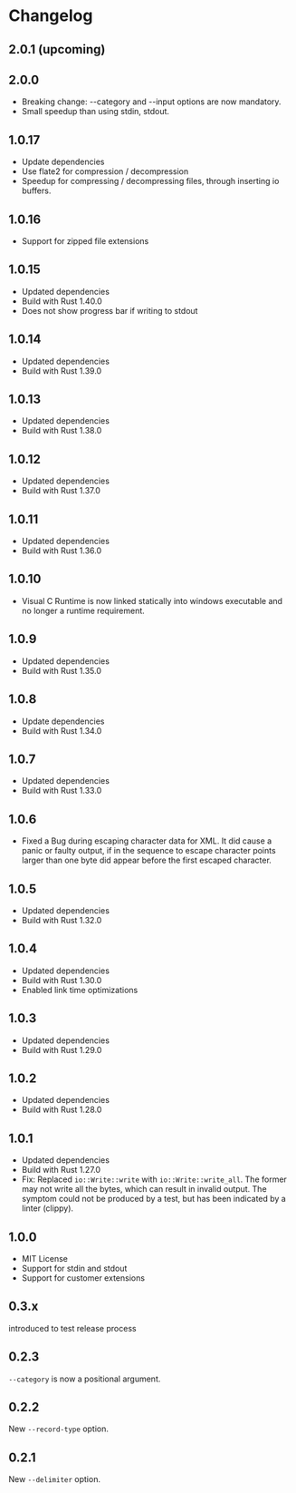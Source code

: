 Changelog
=========

2.0.1 (upcoming)
-----

2.0.0
-----

* Breaking change: --category and --input options are now mandatory.
* Small speedup than using stdin, stdout.

1.0.17
------

* Update dependencies
* Use flate2 for compression / decompression
* Speedup for compressing / decompressing files, through inserting io buffers.

1.0.16
------

* Support for zipped file extensions

1.0.15
------

* Updated dependencies
* Build with Rust 1.40.0
* Does not show progress bar if writing to stdout

1.0.14
------

* Updated dependencies
* Build with Rust 1.39.0

1.0.13
------

* Updated dependencies
* Build with Rust 1.38.0

1.0.12
------

* Updated dependencies
* Build with Rust 1.37.0

1.0.11
------

* Updated dependencies
* Build with Rust 1.36.0

1.0.10
------

* Visual C Runtime is now linked statically into windows executable and no longer a runtime requirement.

1.0.9
-----

* Updated dependencies
* Build with Rust 1.35.0

1.0.8
-----

* Update dependencies
* Build with Rust 1.34.0

1.0.7
-----

* Updated dependencies
* Build with Rust 1.33.0

1.0.6
-----

* Fixed a Bug during escaping character data for XML. It did cause a panic or faulty output, if in
  the sequence to escape character points larger than one byte did appear before the first escaped
  character.

1.0.5
-----

* Updated dependencies
* Build with Rust 1.32.0

1.0.4
-----

* Updated dependencies
* Build with Rust 1.30.0
* Enabled link time optimizations

1.0.3
-----

* Updated dependencies
* Build with Rust 1.29.0

1.0.2
-----

* Updated dependencies
* Build with Rust 1.28.0

1.0.1
-----

* Updated dependencies
* Build with Rust 1.27.0
* Fix: Replaced `io::Write::write` with `io::Write::write_all`. The former may not write all the
       bytes, which can result in invalid output. The symptom could not be produced by a test, but
       has been indicated by a linter (clippy).

1.0.0
-----

* MIT License
* Support for stdin and stdout
* Support for customer extensions

0.3.x
-----

introduced to test release process

0.2.3
-----

`--category` is now a positional argument.

0.2.2
-----

New `--record-type` option.

0.2.1
-----

New `--delimiter` option.
